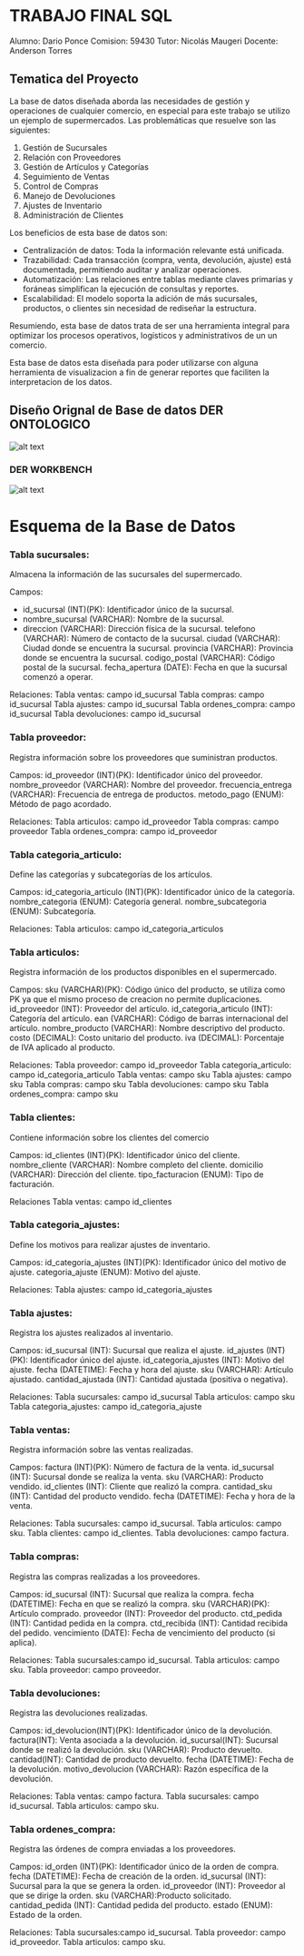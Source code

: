 # TRABAJO FINAL SQL

Alumno: Dario Ponce
Comision: 59430
Tutor: Nicolás Maugeri
Docente: Anderson Torres

## Tematica del Proyecto
La base de datos diseñada aborda las necesidades de gestión y operaciones de cualquier comercio, en especial para este trabajo se utilizo un ejemplo de supermercados.
Las problemáticas que resuelve son las siguientes:

1. Gestión de Sucursales
2. Relación con Proveedores
3. Gestión de Artículos y Categorías
4. Seguimiento de Ventas
5. Control de Compras
6. Manejo de Devoluciones
7. Ajustes de Inventario
8. Administración de Clientes

Los beneficios de esta base de datos son:

 - Centralización de datos: Toda la información relevante está      unificada.
 - Trazabilidad: Cada transacción (compra, venta, devolución, ajuste) está documentada, permitiendo auditar y analizar operaciones.
 - Automatización: Las relaciones entre tablas mediante claves primarias y foráneas simplifican la ejecución de consultas y reportes.
 - Escalabilidad: El modelo soporta la adición de más sucursales, productos, o clientes sin necesidad de rediseñar la estructura.
 
Resumiendo, esta base de datos trata de ser una herramienta integral para optimizar los procesos operativos, logísticos y administrativos de un un comercio.

Esta base de datos esta diseñada para poder utilizarse con alguna herramienta de visualizacion a fin de generar reportes que faciliten la interpretacion de los datos.



## Diseño Orignal de Base de datos DER ONTOLOGICO
![alt text](der.jpeg)

### DER WORKBENCH

![alt text](DER.png)


# Esquema de la Base de Datos

### Tabla sucursales:
Almacena la información de las sucursales del supermercado.

Campos:
 * id_sucursal (INT)(PK): Identificador único de la sucursal.
 * nombre_sucursal	(VARCHAR): Nombre de la sucursal.
 * direccion (VARCHAR): Dirección física de la sucursal.
 telefono (VARCHAR): Número de contacto de la sucursal.
 ciudad (VARCHAR): Ciudad donde se encuentra la sucursal.
 provincia (VARCHAR): Provincia donde se encuentra la sucursal.
 codigo_postal (VARCHAR): Código postal de la sucursal.
 fecha_apertura (DATE): Fecha en que la sucursal comenzó a operar.

Relaciones:
    Tabla ventas: campo id_sucursal
    Tabla compras: campo id_sucursal
    Tabla ajustes: campo id_sucursal
    Tabla ordenes_compra: campo id_sucursal
    Tabla devoluciones: campo id_sucursal

### Tabla proveedor:
Registra información sobre los proveedores que suministran productos.

Campos:
id_proveedor (INT)(PK): Identificador único del proveedor.
nombre_proveedor (VARCHAR): Nombre del proveedor.
frecuencia_entrega (VARCHAR): Frecuencia de entrega de productos.
metodo_pago	(ENUM): Método de pago acordado.

Relaciones:
    Tabla articulos: campo id_proveedor
    Tabla compras: campo proveedor
    Tabla ordenes_compra: campo id_proveedor

### Tabla categoria_articulo:
Define las categorías y subcategorías de los artículos.

Campos:
id_categoria_articulo (INT)(PK): Identificador único de la categoría.
nombre_categoria (ENUM): Categoría general.
nombre_subcategoria	(ENUM):	Subcategoría.

Relaciones:
    Tabla articulos: campo id_categoria_articulos

### Tabla articulos:
Registra información de los productos disponibles en el supermercado.

Campos:
sku	(VARCHAR)(PK): Código único del producto, se utiliza como PK ya que el mismo proceso de creacion no permite duplicaciones.
id_proveedor (INT): Proveedor del artículo.
id_categoria_articulo (INT): Categoría del artículo.
ean	(VARCHAR): Código de barras internacional del artículo.
nombre_producto	(VARCHAR): Nombre descriptivo del producto.
costo (DECIMAL): Costo unitario del producto.
iva	(DECIMAL): Porcentaje de IVA aplicado al producto.

Relaciones:
    Tabla proveedor: campo id_proveedor
    Tabla categoria_articulo: campo id_categoria_articulo
    Tabla ventas: campo sku
    Tabla ajustes: campo sku
    Tabla compras: campo sku
    Tabla devoluciones: campo sku
    Tabla ordenes_compra: campo sku
  
### Tabla clientes:
Contiene información sobre los clientes del comercio

Campos:
id_clientes	(INT)(PK): Identificador único del cliente.
nombre_cliente (VARCHAR): Nombre completo del cliente.
domicilio (VARCHAR): Dirección del cliente.
tipo_facturacion (ENUM): Tipo de facturación.

Relaciones
    Tabla ventas: campo id_clientes


### Tabla categoria_ajustes:
Define los motivos para realizar ajustes de inventario.

Campos:
id_categoria_ajustes (INT)(PK): Identificador único del motivo de ajuste.
categoria_ajuste (ENUM): Motivo del ajuste.

Relaciones:
    Tabla ajustes: campo id_categoria_ajustes

### Tabla ajustes:
Registra los ajustes realizados al inventario.

Campos:
id_sucursal (INT): Sucursal que realiza el ajuste.
id_ajustes (INT)(PK): Identificador único del ajuste.
id_categoria_ajustes (INT): Motivo del ajuste.
fecha (DATETIME): Fecha y hora del ajuste.
sku	(VARCHAR): Artículo ajustado.
cantidad_ajustada (INT): Cantidad ajustada (positiva o negativa).

Relaciones:
    Tabla sucursales: campo id_sucursal
    Tabla articulos: campo sku
    Tabla categoria_ajustes: campo id_categoria_ajuste

### Tabla ventas:
Registra información sobre las ventas realizadas.

Campos:
factura	(INT)(PK): Número de factura de la venta.
id_sucursal	(INT): Sucursal donde se realiza la venta.
sku	(VARCHAR): Producto vendido.
id_clientes	(INT): Cliente que realizó la compra.
cantidad_sku (INT): Cantidad del producto vendido.
fecha (DATETIME): Fecha y hora de la venta.

Relaciones:
    Tabla sucursales: campo id_sucursal.
    Tabla articulos: campo sku.
    Tabla clientes: campo id_clientes.
    Tabla devoluciones: campo factura.

### Tabla compras:
Registra las compras realizadas a los proveedores.

Campos:
id_sucursal	(INT): Sucursal que realiza la compra.
fecha (DATETIME): Fecha en que se realizó la compra.
sku	(VARCHAR)(PK): Artículo comprado.
proveedor (INT): Proveedor del producto.
ctd_pedida (INT): Cantidad pedida en la compra.
ctd_recibida (INT): Cantidad recibida del pedido.
vencimiento	(DATE):	Fecha de vencimiento del producto (si aplica).

Relaciones:
    Tabla sucursales:campo id_sucursal.
    Tabla articulos: campo sku.
    Tabla proveedor: campo proveedor.


### Tabla devoluciones:
Registra las devoluciones realizadas.

Campos:
id_devolucion(INT)(PK):	Identificador único de la devolución.
factura(INT): Venta asociada a la devolución.
id_sucursal(INT): Sucursal donde se realizó la devolución.
sku	(VARCHAR): Producto devuelto.
cantidad(INT): Cantidad de producto devuelto.
fecha (DATETIME): Fecha de la devolución.
motivo_devolucion (VARCHAR): Razón específica de la devolución.

Relaciones:
    Tabla ventas: campo factura.
    Tabla sucursales: campo id_sucursal.
    Tabla articulos: campo sku.

### Tabla ordenes_compra:
Registra las órdenes de compra enviadas a los proveedores.

Campos:
id_orden (INT)(PK): Identificador único de la orden de compra.
fecha (DATETIME): Fecha de creación de la orden.
id_sucursal (INT): Sucursal para la que se genera la orden.
id_proveedor (INT): Proveedor al que se dirige la orden.
sku	(VARCHAR):Producto solicitado.
cantidad_pedida (INT): Cantidad pedida del producto.
estado (ENUM): Estado de la orden.

Relaciones:
    Tabla sucursales:campo id_sucursal.
    Tabla proveedor: campo id_proveedor.
    Tabla articulos: campo sku.

